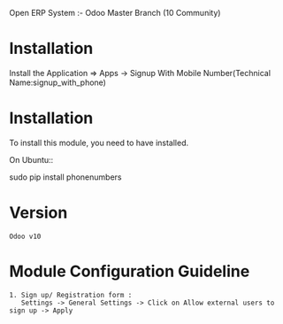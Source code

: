 Open ERP System :- Odoo Master Branch (10 Community)

Installation 
============
Install the Application => Apps -> Signup With Mobile Number(Technical Name:signup_with_phone)

Installation
============

To install this module, you need to have installed.

On Ubuntu::

  sudo pip install phonenumbers


Version
========
	Odoo v10

Module Configuration Guideline
=============================

	1. Sign up/ Registration form :
	   Settings -> General Settings -> Click on Allow external users to sign up -> Apply

